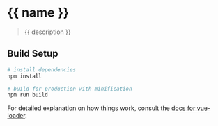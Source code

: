 # {{ name }}

> {{ description }}

## Build Setup

``` bash
# install dependencies
npm install

# build for production with minification
npm run build
```

For detailed explanation on how things work, consult the [docs for vue-loader](http://vuejs.github.io/vue-loader).
